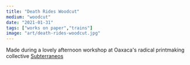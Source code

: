```yaml
---
title: "Death Rides Woodcut"
medium: "woodcut"
date: "2021-01-31"
tags: ["works on paper","trains"]
image: "art/death-rides-woodcut.jpg"
---
```

Made during a lovely afternoon workshop at Oaxaca's radical printmaking collective [Subterraneos](https://www.instagram.com/subterraneos.oax)